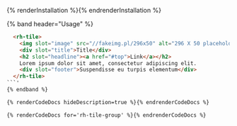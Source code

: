 {% renderInstallation %}{% endrenderInstallation %}

{% band header="Usage" %}
```html
  <rh-tile>
    <img slot="image" src="//fakeimg.pl/296x50" alt="296 X 50 placeholder image">
    <div slot="title">Title</div>
    <h2 slot="headline"><a href="#top">Link</a></h2>
    Lorem ipsum dolor sit amet, consectetur adipiscing elit.
    <div slot="footer">Suspendisse eu turpis elementum</div>
  </rh-tile>
```'
{% endband %}

{% renderCodeDocs hideDescription=true %}{% endrenderCodeDocs %}

{% renderCodeDocs for='rh-tile-group' %}{% endrenderCodeDocs %}
